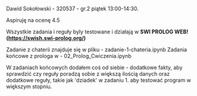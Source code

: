 Dawid Sokołowski - 320537 - gr.2 piątek 13:00-14:30.

Aspiruję na ocenę 4.5

Wszystkie zadania i reguły byly testowane i działają w **SWI PROLOG WEB! (https://swish.swi-prolog.org/)**

Zadanie z chaterii znajduje się w pliku - zadanie-1-chateria.ipynb
Zadania końcowe z prologa w - 02_Prolog_Cwiczenia.ipynb

W zadaniach końcowych dodałem coś od siebie - dodatkowe fakty, aby sprawdzić czy reguły poradzą sobie z większą ilością danych oraz dodatkowe reguły, takie jak 'dziadek' w zadaniu 1. aby testować program w większym stopniu.
